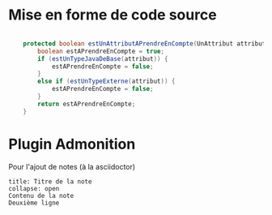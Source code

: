 # Mise en forme de code source

```java

    protected boolean estUnAttributAPrendreEnCompte(UnAttribut attribut) {
        boolean estAPrendreEnCompte = true;
        if (estUnTypeJavaDeBase(attribut)) {
            estAPrendreEnCompte = false;
        }
        else if (estUnTypeExterne(attribut)) {
            estAPrendreEnCompte = false;
        }
        return estAPrendreEnCompte;
    }

```

# Plugin Admonition
Pour l'ajout de notes (à la asciidoctor)
```ad-note
title: Titre de la note
collapse: open
Contenu de la note
Deuxième ligne
```

